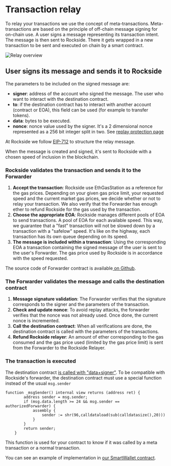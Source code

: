 # Transaction relay

To relay your transactions we use the concept of meta-transactions. Meta-transactions are based on the principle of off-chain message signing for on-chain use. A user signs a message representing its transaction intent. The message is then sent to Rockside. There it gets wrapped in a new transaction to be sent and executed on chain by a smart contract.

![Relay overview](https://raw.githubusercontent.com/rocksideio/technicaldoc/master/images/tx-relay-overview.png)

## User signs its message and sends it to Rockside

The parameters to be included on the signed message are:

* **signer**: address of the account who signed the message. The user who want to interact with the destination contract.
* **to**: if the destination contract has to interact with another account \(contract or EOA\), this field can be used \(for example to transfer tokens\).
* **data**: bytes to be executed.
* **nonce**: nonce value used by the signer. It's a 2 dimensional nonce represented as a 256 bit integer split in two. See [replay protection page](replay-protection.md)

At Rockside we follow [EIP-712](https://github.com/ethereum/EIPs/blob/master/EIPS/eip-712.md) to structure the relay message.

When the message is created and signed, it's sent to Rockside with a chosen speed of inclusion in the blockchain.

### Rockside validates the transaction and sends it to the Forwarder

1. **Accept the transaction**: Rockside use EthGasStation as a reference for the gas prices. Depending on your given gas price limit, your requested speed and the current market gas prices, we decide whether or not to relay your transaction. We also verify that the Forwarder has enough ether to refund Rockside for the gas used by the transaction.
2. **Choose the appropriate EOA**: Rockside manages different pools of EOA to send transactions. A pool of EOA for each available speed. This way, we guarantee that a "fast" transaction will not be slowed down by a transaction with a "safelow" speed. It's like on the highway, each transaction has its own queue depending on its speed.
3. **The message is included within a transaction**: Using the corresponding EOA a transaction containing the signed message of the user is sent to the user's Forwarder. The gas price used by Rockside is in accordance with the speed requested.

The source code of Forwarder contract is available[ on Github](https://github.com/rocksideio/contracts/blob/master/contracts/Forwarder.sol).

### The Forwarder validates the message and calls the destination contract

1. **Message signature validation**: The Forwarder verifies that the signature corresponds to the signer and the parameters of the transaction.
2. **Check and update nonce**: To avoid replay attacks, the forwarder verifies that the nonce was not already used. Once done, the current nonce is incremented.
3. **Call the destination contract**: When all verifications are done, the destination contract is called with the parameters of the transactions.
4. **Refund Rockside relayer**: An amount of ether corresponding to the gas consumed and the gas price used \(limited by the gas price limit\) is sent from the Forwarder to the Rockside Relayer.

### The transaction is executed

The destination contract [is called with "data+signer"](https://github.com/rocksideio/contracts/blob/master/contracts/Forwarder.sol#L110). To be compatible with Rockside's forwarder, the destination contract must use a special function instead of the usual `msg.sender`

```text
function _msgSender() internal view returns (address ret) {
		address sender = msg.sender;
		if (msg.data.length >= 24 && msg.sender == authorizedForwarder) {
			assembly {
				sender := shr(96,calldataload(sub(calldatasize(),20)))
			}
		}
		return sender;
	}
```

This function is used for your contract to know if it was called by a meta transaction or a normal transaction. 

You can see an example of implementation in [our SmartWallet contract](https://github.com/rocksideio/contracts/blob/master/contracts/SmartWallet.sol).

